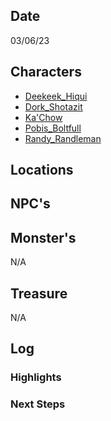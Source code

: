 ## Date
03/06/23

## Characters
- [Deekeek_Hiqui](../02_Player_Characters/Deekeek_Hiqui.md)
- [Dork_Shotazit](../02_Player_Characters/Dork_Shotazit.md)
- [Ka'Chow](../02_Player_Characters/Ka'Chow.md)
- [Pobis_Boltfull](../02_Player_Characters/Pobis_Boltfull.md)
- [Randy_Randleman](../02_Player_Characters/Randy_Randleman.md)

## Locations


## NPC's

## Monster's 
N/A

## Treasure
N/A

## Log

### Highlights

### Next Steps
